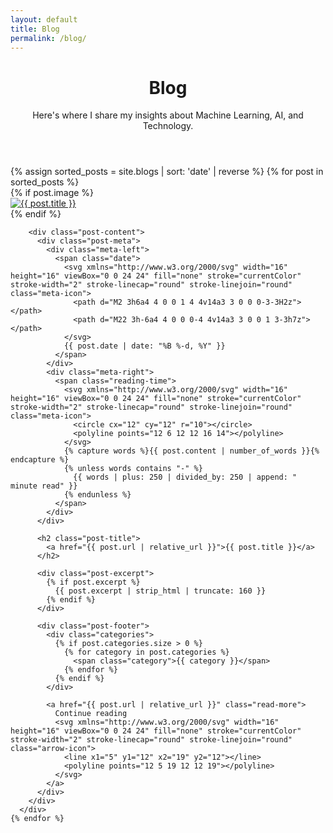 ```yaml
---
layout: default
title: Blog
permalink: /blog/
---
```


<div class="blog-container">
  <header class="blog-header">
    <h1 class="page-title">Blog</h1>
    <p class="page-description">Here's where I share my insights about Machine Learning, AI, and Technology.</p>
  </header>
  
  <div class="posts-grid">
    {% assign sorted_posts = site.blogs | sort: 'date' | reverse %}
    {% for post in sorted_posts %}
      <div class="post-card">
        {% if post.image %}
        <a href="{{ post.url | relative_url }}" class="post-image-link">
          <div class="post-image-container">
            <img src="{{ post.image | relative_url }}" alt="{{ post.title }}" class="post-image">
          </div>
        </a>
        {% endif %}
        
        <div class="post-content">
          <div class="post-meta">
            <div class="meta-left">
              <span class="date">
                <svg xmlns="http://www.w3.org/2000/svg" width="16" height="16" viewBox="0 0 24 24" fill="none" stroke="currentColor" stroke-width="2" stroke-linecap="round" stroke-linejoin="round" class="meta-icon">
                  <path d="M2 3h6a4 4 0 0 1 4 4v14a3 3 0 0 0-3-3H2z"></path>
                  <path d="M22 3h-6a4 4 0 0 0-4 4v14a3 3 0 0 1 3-3h7z"></path>
                </svg>
                {{ post.date | date: "%B %-d, %Y" }}
              </span>
            </div>
            <div class="meta-right">
              <span class="reading-time">
                <svg xmlns="http://www.w3.org/2000/svg" width="16" height="16" viewBox="0 0 24 24" fill="none" stroke="currentColor" stroke-width="2" stroke-linecap="round" stroke-linejoin="round" class="meta-icon">
                  <circle cx="12" cy="12" r="10"></circle>
                  <polyline points="12 6 12 12 16 14"></polyline>
                </svg>
                {% capture words %}{{ post.content | number_of_words }}{% endcapture %}
                {% unless words contains "-" %}
                  {{ words | plus: 250 | divided_by: 250 | append: " minute read" }}
                {% endunless %}
              </span>
            </div>
          </div>
          
          <h2 class="post-title">
            <a href="{{ post.url | relative_url }}">{{ post.title }}</a>
          </h2>
          
          <div class="post-excerpt">
            {% if post.excerpt %}
              {{ post.excerpt | strip_html | truncate: 160 }}
            {% endif %}
          </div>
          
          <div class="post-footer">
            <div class="categories">
              {% if post.categories.size > 0 %}
                {% for category in post.categories %}
                  <span class="category">{{ category }}</span>
                {% endfor %}
              {% endif %}
            </div>
            
            <a href="{{ post.url | relative_url }}" class="read-more">
              Continue reading
              <svg xmlns="http://www.w3.org/2000/svg" width="16" height="16" viewBox="0 0 24 24" fill="none" stroke="currentColor" stroke-width="2" stroke-linecap="round" stroke-linejoin="round" class="arrow-icon">
                <line x1="5" y1="12" x2="19" y2="12"></line>
                <polyline points="12 5 19 12 12 19"></polyline>
              </svg>
            </a>
          </div>
        </div>
      </div>
    {% endfor %}
  </div>
</div>